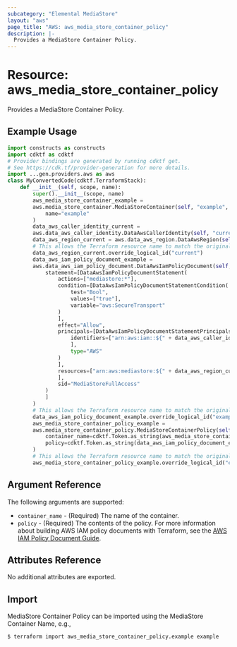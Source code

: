```yaml
---
subcategory: "Elemental MediaStore"
layout: "aws"
page_title: "AWS: aws_media_store_container_policy"
description: |-
  Provides a MediaStore Container Policy.
---
```


# Resource: aws_media_store_container_policy

Provides a MediaStore Container Policy.

## Example Usage

```python
import constructs as constructs
import cdktf as cdktf
# Provider bindings are generated by running cdktf get.
# See https://cdk.tf/provider-generation for more details.
import ...gen.providers.aws as aws
class MyConvertedCode(cdktf.TerraformStack):
    def __init__(self, scope, name):
        super().__init__(scope, name)
        aws_media_store_container_example =
        aws.media_store_container.MediaStoreContainer(self, "example",
            name="example"
        )
        data_aws_caller_identity_current =
        aws.data_aws_caller_identity.DataAwsCallerIdentity(self, "current")
        data_aws_region_current = aws.data_aws_region.DataAwsRegion(self, "current_2")
        # This allows the Terraform resource name to match the original name. You can remove the call if you don't need them to match.
        data_aws_region_current.override_logical_id("current")
        data_aws_iam_policy_document_example =
        aws.data_aws_iam_policy_document.DataAwsIamPolicyDocument(self, "example_3",
            statement=[DataAwsIamPolicyDocumentStatement(
                actions=["mediastore:*"],
                condition=[DataAwsIamPolicyDocumentStatementCondition(
                    test="Bool",
                    values=["true"],
                    variable="aws:SecureTransport"
                )
                ],
                effect="Allow",
                principals=[DataAwsIamPolicyDocumentStatementPrincipals(
                    identifiers=["arn:aws:iam::${" + data_aws_caller_identity_current.account_id + "}:root"
                    ],
                    type="AWS"
                )
                ],
                resources=["arn:aws:mediastore:${" + data_aws_region_current.name + "}:${" + data_aws_caller_identity_current.account_id + "}:container/${" + aws_media_store_container_example.name + "}/*"
                ],
                sid="MediaStoreFullAccess"
            )
            ]
        )
        # This allows the Terraform resource name to match the original name. You can remove the call if you don't need them to match.
        data_aws_iam_policy_document_example.override_logical_id("example")
        aws_media_store_container_policy_example =
        aws.media_store_container_policy.MediaStoreContainerPolicy(self, "example_4",
            container_name=cdktf.Token.as_string(aws_media_store_container_example.name),
            policy=cdktf.Token.as_string(data_aws_iam_policy_document_example.json)
        )
        # This allows the Terraform resource name to match the original name. You can remove the call if you don't need them to match.
        aws_media_store_container_policy_example.override_logical_id("example")
```

## Argument Reference

The following arguments are supported:

* `container_name` - (Required) The name of the container.
* `policy` - (Required) The contents of the policy. For more information about building AWS IAM policy documents with Terraform, see the [AWS IAM Policy Document Guide](https://learn.hashicorp.com/terraform/aws/iam-policy).

## Attributes Reference

No additional attributes are exported.

## Import

MediaStore Container Policy can be imported using the MediaStore Container Name, e.g.,

```
$ terraform import aws_media_store_container_policy.example example
```

<!-- cache-key: cdktf-0.17.0-pre.15 input-2dbc9e063e9efefde80dc9d5e90d80dcea75805ee41d09bd98bfc3235aabf37c -->